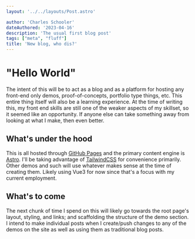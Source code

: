 ```yaml
---
layout: '../../layouts/Post.astro'

author: 'Charles Schooler'
dateAuthored: '2023-04-16'
description: 'The usual first blog post'
tags: ["meta", "fluff"]
title: 'New blog, who dis?'
---
```

# "Hello World"

The intent of this will be to act as a blog and as a platform for hosting any front-end only demos,
proof-of-concepts, portfolio type things, etc. This entire thing itself will also be a learning experience. At the time of writing this, my front end skills are still one of the weaker aspects of my skillset, so it seemed like an opportunity. If anyone else can take something away from looking at what I make, then even better.

## What's under the hood

This is all hosted through [GitHub Pages](https://pages.github.com/) and the primary content engine is [Astro](https://astro.build/).
I'll be taking advantage of [TailwindCSS](https://tailwindcss.com/) for convenience primarily. Other demos and such will use whatever makes sense at the time of creating them. Likely using Vue3 for now since that's a focus with my current employment.

## What's to come

The next chunk of time I spend on this will likely go towards the root page's layout, styling, and links; and scaffolding
the structure of the demo section. I intend to make individual posts when I create/push changes to any of the demos on the site as well
as using them as traditional blog posts. 
